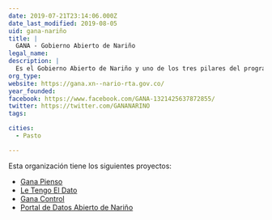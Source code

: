 ```yaml
---
date: 2019-07-21T23:14:06.000Z
date_last_modified: 2019-08-05
uid: gana-nariño
title: |
  GANA - Gobierno Abierto de Nariño
legal_name: 
description: |
  Es el Gobierno Abierto de Nariño y uno de los tres pilares del programa de gobierno del departamento.
org_type: 
website: https://gana.xn--nario-rta.gov.co/
year_founded: 
facebook: https://www.facebook.com/GANA-1321425637872855/
twitter: https://twitter.com/GANANARINO
tags:

cities: 
  - Pasto

---
```


Esta organización tiene los siguientes proyectos:

- [Gana Pienso](/proyectos/gana-pienso)
- [Le Tengo El Dato](/proyectos/le-tengo-el-dato)
- [Gana Control](/proyectos/gana-control)
- [Portal de Datos Abierto de Nariño](/proyectos/gana-datos)
